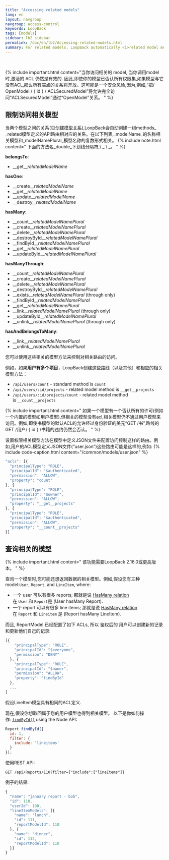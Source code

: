```yaml
---
title: "Accessing related models"
lang: en
layout: navgroup
navgroup: access-control
keywords: LoopBack
tags: [models]
sidebar: lb2_sidebar
permalink: /doc/en/lb2/Accessing-related-models.html
summary: For related models, LoopBack automatically <i>related model methods</i> corresponding to the API routes defined for the relationship.
---
```

<br clear="all"/>

{% include important.html content="当你访问相关的 model, 当你调用model时,激活的 ACL 仍然是有效的.
因此,即使你的模型已否认所有权限集,如果模型与它没有ACL,那么所有端点的关系将开放。这可能是一个安全风险,因为,例如,“把/ OpenModel / { id } / ACLSecuredModel”将允许完全访问“ACLSecuredModel”通过“OpenModel”关系。
" %}

## 限制访问相关模型

当两个模型之间的关系(见[创建模型关系](Creating-model-relations.html)),LoopBack会自动创建一组methods_ _related模型定义的API路由相对应的关系。在以下列表,_modelName_的名称相关模型和_modelNamePlural_模型名称的复数形式相关。
{% include note.html content="
下面的方法名_double_下划线分隔符,\ _ \ _。
" %}

**belongsTo**:

* \_\_get\_\__relatedModelName_

**hasOne**:

* \_\_create\_\__relatedModelName_
* \_\_get\_\__relatedModelName_
* \_\_update\_\__relatedModelName_
* \_\_destroy\_\__relatedModelName_

**hasMany**:

* \_\_count\_\__relatedModelNamePlural_
* \_\_create\_\__relatedModelNamePlural_
* \_\_delete\_\__relatedModelNamePlural_
* \_\_destroyById\_\__relatedModelNamePlural_
* \_\_findById\_\__relatedModelNamePlural_
* \_\_get\_\__relatedModelNamePlural_
* \_\_updateById\_\__relatedModelNamePlural_

**hasManyThrough**:

* \_\_count\_\__relatedModelNamePlural_
* \_\_create\_\__relatedModelNamePlural_
* \_\_delete\_\__relatedModelNamePlural_
* \_\_destroyById\_\__relatedModelNamePlural_
* \_\_exists\_\__relatedModelNamePlural_ (through only)
* \_\_findById\_\__relatedModelNamePlural_
* \_\_get\_\__relatedModelNamePlural_
* \_\_link\_\__relatedModelNamePlural_ (through only)
* \_\_updateById\_\__relatedModelNamePlural_
* \_\_unlink\_\__relatedModelNamePlural_ (through only)

**hasAndBelongsToMany**:

* \_\_link\_\__relatedModelNamePlural_
* \_\_unlink\_\__relatedModelNamePlural_

您可以使用这些相关的模型方法来控制对相关路由的访问。

例如，如果**用户有多个项目**，LoopBack创建这些路线（以及其他）和相应的相关模型方法：

* `/api/users/count` - standard method is `count`
* ``/api/users/:id/projects`` - related model method is `__get__projects`
* `/api/users/:id/projects/count` - related model method is `__count__projects`

{% include important.html content="
如果一个模型有一个否认所有的许可(例如一个内置的模型如用户模型),但相关的模型没有acl,相关模型仍不通过用户模型来访问。例如,即使书模型的默认ACL的允许经过身份验证的美元“GET /书”,路线的GET /用户/ { id } /书籍的违约仍然会否认。
" %}


设置权限相关模型方法在模型中定义JSON文件来配置访问控制这样的路由。例如,用户的ACL模型定义JSON文件(“user.json”)这些路由可能是这样的,例如:
{% include code-caption.html content="/common/models/user.json" %}
```javascript
"acls": [{
  "principalType": "ROLE",
  "principalId": "$authenticated",
  "permission": "ALLOW",
  "property": "count"
}, {
  "principalType": "ROLE",
  "principalId": "$owner",
  "permission": "ALLOW",
  "property": "__get__projects"
}, {
  "principalType": "ROLE",
  "principalId": "$authenticated",
  "permission": "ALLOW",
  "property": "__count__projects"
}]
```

## 查询相关的模型

{% include important.html content="
该功能需要LoopBack 2.16.0或更高版本。
" %}


查询一个模型时,您可能还想返回数据的相关模型。例如,假设您有三种model:`User`, `Report`, and `LineItem`, where:

* 一个 user 可以有很多 reports; 那就是说 [HasMany relation](HasMany-relations.html) 
  在 `User` 和 `Report`是 (User hasMany Report).
* 一个 report 可以有很多 line items; 那就是说 [HasMany relation](HasMany-relations.html) 
  在 `Report` 和 `Lineitem` 是 (Report hasMany LineItem).

而且,  ReportModel 已经配置了如下 ACLs, 所以 鉴权后的 用户可以创建新的记录和更新他们自己的记录:

```javascript
[{
    "principalType": "ROLE",
    "principalId": "$everyone",
    "permission": "DENY"
  }, {
    "principalType": "ROLE",
    "principalId": "$owner",
    "permission": "ALLOW",
    "property": "findById"
  },
  ...
]
```

假设LineItem模型具有相同的ACL定义.

现在,假设你想取回属于您的用户模型也得到相关模型。
以下是你如何操作: [`findById()`](http://apidocs.strongloop.com/loopback/#persistedmodel-findbyid) using the Node API:

```javascript
Report.findById({
  id: 1,
  filter: {
    include: 'lineitems'
  }
});
```

使用REST API:

`GET /api/Reports/110?filter={"include":["lineItems"]}`

例子的结果:

```javascript
{
  "name": "january report - bob",
  "id": 110,
  "userId": 100,
  "lineItemModels": [{
    "name": "lunch",
    "id": 111,
    "reportModelId": 110
  }, {
    "name": "dinner",
    "id": 112,
    "reportModelId": 110
  }]
}
```
